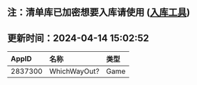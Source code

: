 ## 注：清单库已加密想要入库请使用 ([入库工具](https://github.com/BlankTMing/ManifestAutoUpdate/releases))

## 更新时间：2024-04-14 15:02:52
| AppID | 名称 | 类型  |
| :-------------------- | :----------------------------- | :----------- |
| 2837300 | WhichWayOut?| Game |
